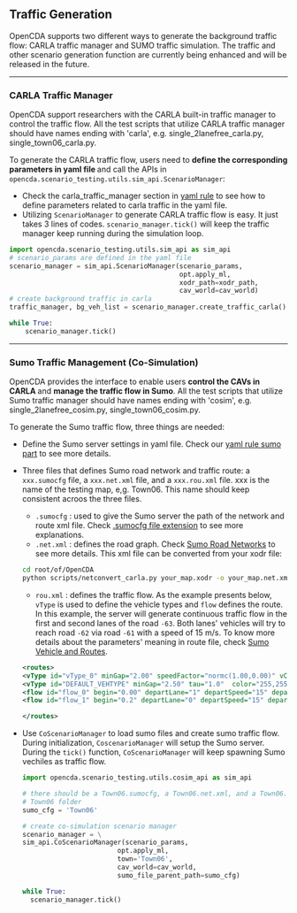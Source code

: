 ## Traffic Generation

OpenCDA supports two different ways to generate the background traffic flow: CARLA traffic manager and SUMO traffic simulation. The traffic and other scenario generation function are currently being enhanced and will be released in the future.

---
### CARLA Traffic Manager
OpenCDA support researchers with the CARLA built-in traffic manager to control
the traffic flow. All the test scripts that utilize CARLA traffic manager should
have names ending with 'carla', e.g. single_2lanefree_carla.py, single_town06_carla.py.

To generate the CARLA traffic flow, users need to <strong>define the corresponding parameters
in yaml file </strong> and call the APIs in `opencda.scenario_testing.utils.sim_api.ScenarioManager`:
* Check the carla_traffic_manager section in [yaml rule](yaml_define.html#carla_traffic_manager) to
see how to define parameters related to carla traffic in the yaml file.
* Utilizing `ScenarioManager` to generate CARLA traffic flow is easy. It just takes 3 lines of codes. `scenario_manager.tick()`
will keep the traffic manager keep running during the simulation loop.
```python
import opencda.scenario_testing.utils.sim_api as sim_api
# scenario_params are defined in the yaml file
scenario_manager = sim_api.ScenarioManager(scenario_params,
                                           opt.apply_ml,
                                           xodr_path=xodr_path,
                                           cav_world=cav_world)
# create background traffic in carla
traffic_manager, bg_veh_list = scenario_manager.create_traffic_carla()

while True:
    scenario_manager.tick()

```
---
### Sumo Traffic Management (Co-Simulation)
OpenCDA provides the interface to enable users <strong>control the CAVs in CARLA </strong>
and <strong>manage the traffic flow in Sumo</strong>. All the test scripts that utilize Sumo traffic manager should
have names ending with 'cosim', e.g. single_2lanefree_cosim.py, single_town06_cosim.py.

To generate the Sumo traffic flow, three things are needed:
* Define the Sumo server settings in yaml file. Check our [yaml rule sumo part](yaml_define.html#sumo-optional) to see more details.
* Three files that defines Sumo road network and traffic route: a `xxx.sumocfg` file, 
  a `xxx.net.xml` file, and a `xxx.rou.xml` file. xxx is the name of the testing map, e,g. Town06. This
  name should keep consistent acroos the three files.
  
    *   `.sumocfg` : used to give the Sumo server the path of the network and route xml file. Check
        [.sumocfg file extension](https://fileinfo.com/extension/sumocfg) to see more explanations.
    * `.net.xml` : defines the road graph. Check [Sumo Road Networks](https://sumo.dlr.de/docs/Networks/SUMO_Road_Networks.html)
      to see more details. This xml file can be converted from your xodr file:
  ```bash
  cd root/of/OpenCDA
  python scripts/netconvert_carla.py your_map.xodr -o your_map.net.xml
  ```
   * `rou.xml` : defines the traffic flow. As the example presents below, `vType` is used to define
     the vehicle types and `flow` defines the route. In this example, the server will generate continuous traffic flow
     in the first and second lanes of the road `-63`. Both lanes' vehicles will try to reach road `-62` via road `-61` with
     a speed of 15 m/s. To know more details about the parameters' meaning in route file, check [Sumo Vehicle and Routes](https://sumo.dlr.de/docs/Definition_of_Vehicles%2C_Vehicle_Types%2C_and_Routes.html).
  ```xml
  <routes>
  <vType id="vType_0" minGap="2.00" speedFactor="normc(1.00,0.00)" vClass="passenger" carFollowModel="IDMM" tau="0.6"/>
  <vType id="DEFAULT_VEHTYPE" minGap="2.50" tau="1.0"  color="255,255,255" Class="passenger" accel="0.5"/>
  <flow id="flow_0" begin="0.00" departLane="1" departSpeed="15" departPos="-320" from="-63.0.00" to="-62.0.00" via="-60.0.00" end="4800.00" vehsPerHour="1000.00" type="DEFAULT_VEHTYPE"/>
  <flow id="flow_1" begin="0.2" departLane="0" departSpeed="15" departPos="-320" from="-63.0.00" to="-62.0.00" via="-60.0.00" end="4800.00" vehsPerHour="1000.00" type="DEFAULT_VEHTYPE"/>
  
  </routes>
  
  ```
* Use `CoScenarioManager` to load sumo files and create sumo traffic flow. During initialization, 
  `CoscenarioManager` will setup the Sumo server. During the `tick()` function, `CoScenarioManager` 
  will keep spawning Sumo vechiles as traffic flow.
  
    ```python
  import opencda.scenario_testing.utils.cosim_api as sim_api
  
  # there should be a Town06.sumocfg, a Town06.net.xml, and a Town06.rou.xml in
  # Town06 folder
  sumo_cfg = 'Town06'
  
  # create co-simulation scenario manager
  scenario_manager = \
  sim_api.CoScenarioManager(scenario_params,
                            opt.apply_ml,
                            town='Town06',
                            cav_world=cav_world,
                            sumo_file_parent_path=sumo_cfg)
  
  while True:
      scenario_manager.tick()
    ```

